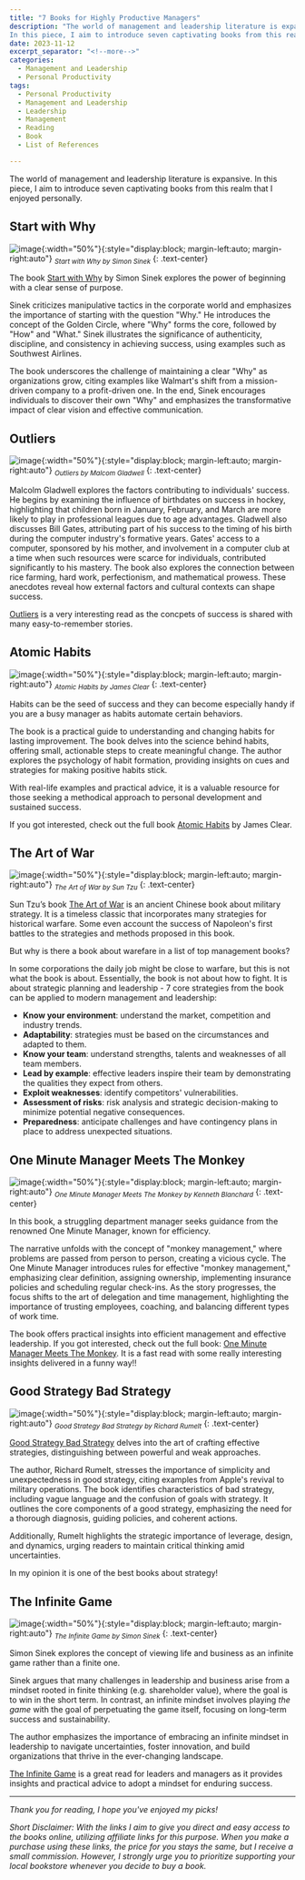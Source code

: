 ```yaml
---
title: "7 Books for Highly Productive Managers"
description: "The world of management and leadership literature is expansive. 
In this piece, I aim to introduce seven captivating books from this realm that I've personally found enjoyable."
date: 2023-11-12
excerpt_separator: "<!--more-->"
categories:
  - Management and Leadership
  - Personal Productivity
tags:
  - Personal Productivity
  - Management and Leadership
  - Leadership
  - Management
  - Reading
  - Book
  - List of References

---
```

The world of management and leadership literature is expansive. In this piece, I aim to introduce seven captivating books from this realm that I enjoyed personally.

## Start with Why

![image](/assets/images/7_management_books_1/Startwithwhy.jpg){:width="50%"}{:style="display:block; margin-left:auto; margin-right:auto"}
*<sub>Start with Why by Simon Sinek</sub>*
{: .text-center}

The book [Start with Why](https://amzn.to/49v2Ncj) by Simon Sinek explores the power of beginning with a clear sense of purpose.

Sinek criticizes manipulative tactics in the corporate world and emphasizes the importance of starting with the question "Why." He introduces the concept of the Golden Circle, where "Why" forms the core, followed by "How" and "What." Sinek illustrates the significance of authenticity, discipline, and consistency in achieving success, using examples such as Southwest Airlines.

The book underscores the challenge of maintaining a clear "Why" as organizations grow, citing examples like Walmart's shift from a mission-driven company to a profit-driven one. In the end, Sinek encourages individuals to discover their own "Why" and emphasizes the transformative impact of clear vision and effective communication.

## Outliers

![image](/assets/images/7_management_books_1/Outliers.jpg){:width="50%"}{:style="display:block; margin-left:auto; margin-right:auto"}
*<sub>Outliers by Malcom Gladwell</sub>*
{: .text-center}

Malcolm Gladwell explores the factors contributing to individuals' success. He begins by examining the influence of birthdates on success in hockey, highlighting that children born in January, February, and March are more likely to play in professional leagues due to age advantages. Gladwell also discusses Bill Gates, attributing part of his success to the timing of his birth during the computer industry's formative years. Gates' access to a computer, sponsored by his mother, and involvement in a computer club at a time when such resources were scarce for individuals, contributed significantly to his mastery. The book also explores the connection between rice farming, hard work, perfectionism, and mathematical prowess. These anecdotes reveal how external factors and cultural contexts can shape success.

[Outliers](https://amzn.to/46XYNQ5) is a very interesting read as the concpets of success is shared with many easy-to-remember stories.

## Atomic Habits

![image](/assets/images/7_management_books_1/atomichabits.jpg){:width="50%"}{:style="display:block; margin-left:auto; margin-right:auto"}
*<sub>Atomic Habits by James Clear</sub>*
{: .text-center}

Habits can be the seed of success and they can become especially handy if you are a busy manager as habits automate certain behaviors.

The book is a practical guide to understanding and changing habits for lasting improvement. The book delves into the science behind habits, offering small, actionable steps to create meaningful change. The author explores the psychology of habit formation, providing insights on cues and strategies for making positive habits stick.

With real-life examples and practical advice, it is a valuable resource for those seeking a methodical approach to personal development and sustained success.

If you got interested, check out the full book [Atomic Habits](https://amzn.to/3u7uvfl) by James Clear.

## The Art of War

![image](/assets/images/7_management_books_1/theartofwar.jpg){:width="50%"}{:style="display:block; margin-left:auto; margin-right:auto"}
*<sub>The Art of War by Sun Tzu</sub>*
{: .text-center}

Sun Tzu’s book [The Art of War](https://amzn.to/3QRSzvj) is an ancient Chinese book about military strategy. It is a timeless classic that incorporates many strategies for historical warfare. Some even account the success of Napoleon's first battles to the strategies and methods proposed in this book.

But why is there a book about warefare in a list of top management books?

In some corporations the daily job might be close to warfare, but this is not what the book is about. Essentially, the book is not about how to fight. It is about strategic planning and leadership - 7 core strategies from the book can be applied to modern management and leadership:

- **Know your environment**: understand the market, competition and industry trends.
- **Adaptability**: strategies must be based on the circumstances and adapted to them.
- **Know your team**: understand strengths, talents and weaknesses of all team members.
- **Lead by example**: effective leaders inspire their team by demonstrating the qualities they expect from others.
- **Exploit weaknesses**: identify competitors' vulnerabilities.
- **Assessment of risks**: risk analysis and strategic decision-making to minimize potential negative consequences.
- **Preparedness**: anticipate challenges and have contingency plans in place to address unexpected situations.

## One Minute Manager Meets The Monkey

![image](/assets/images/7_management_books_1/oneminutemanager.jpg){:width="50%"}{:style="display:block; margin-left:auto; margin-right:auto"}
*<sub>One Minute Manager Meets The Monkey by Kenneth Blanchard</sub>*
{: .text-center}

In this book, a struggling department manager seeks guidance from the renowned One Minute Manager, known for efficiency.

The narrative unfolds with the concept of "monkey management," where problems are passed from person to person, creating a vicious cycle. The One Minute Manager introduces rules for effective "monkey management," emphasizing clear definition, assigning ownership, implementing insurance policies and scheduling regular check-ins. As the story progresses, the focus shifts to the art of delegation and time management, highlighting the importance of trusting employees, coaching, and balancing different types of work time.

The book offers practical insights into efficient management and effective leadership. If you got interested, check out the full book: [One Minute Manager Meets The Monkey](https://amzn.to/3SAZZ7E). It is a fast read with some really interesting insights delivered in a funny way!!

## Good Strategy Bad Strategy

![image](/assets/images/7_management_books_1/goodstrategybadstrategy.jpg){:width="50%"}{:style="display:block; margin-left:auto; margin-right:auto"}
*<sub>Good Strategy Bad Strategy by Richard Rumelt</sub>*
{: .text-center}

[Good Strategy Bad Strategy](https://amzn.to/3u4Zicp) delves into the art of crafting effective strategies, distinguishing between powerful and weak approaches.

The author, Richard Rumelt, stresses the importance of simplicity and unexpectedness in good strategy, citing examples from Apple's revival to military operations. The book identifies characteristics of bad strategy, including vague language and the confusion of goals with strategy. It outlines the core components of a good strategy, emphasizing the need for a thorough diagnosis, guiding policies, and coherent actions.

Additionally, Rumelt highlights the strategic importance of leverage, design, and dynamics, urging readers to maintain critical thinking amid uncertainties.

In my opinion it is one of the best books about strategy!

## The Infinite Game

![image](/assets/images/7_management_books_1/theinfinitegame.jpg){:width="50%"}{:style="display:block; margin-left:auto; margin-right:auto"}
*<sub>The Infinite Game by Simon Sinek</sub>*
{: .text-center}

Simon Sinek explores the concept of viewing life and business as an infinite game rather than a finite one.

Sinek argues that many challenges in leadership and business arise from a mindset rooted in finite thinking (e.g. shareholder value), where the goal is to win in the short term. In contrast, an infinite mindset involves playing *the game* with the goal of perpetuating the game itself, focusing on long-term success and sustainability.

The author emphasizes the importance of embracing an infinite mindset in leadership to navigate uncertainties, foster innovation, and build organizations that thrive in the ever-changing landscape.

[The Infinite Game](https://amzn.to/47sYk8e) is a great read for leaders and managers as it provides insights and practical advice to adopt a mindset for enduring success.

---

*Thank you for reading, I hope you've enjoyed my picks!*

*Short Disclaimer: With the links I aim to give you direct and easy access to the books online, utilizing affiliate links for this purpose. When you make a purchase using these links, the price for you stays the same, but I receive a small commission. However, I strongly urge you to prioritize supporting your local bookstore whenever you decide to buy a book.*